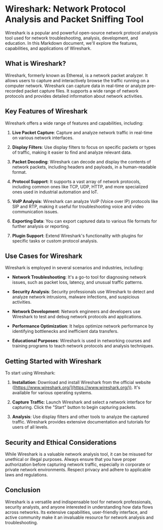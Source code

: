 # Wireshark: Network Protocol Analysis and Packet Sniffing Tool

Wireshark is a popular and powerful open-source network protocol analysis tool used for network troubleshooting, analysis, development, and education. In this Markdown document, we'll explore the features, capabilities, and applications of Wireshark.

## What is Wireshark?

Wireshark, formerly known as Ethereal, is a network packet analyzer. It allows users to capture and interactively browse the traffic running on a computer network. Wireshark can capture data in real-time or analyze pre-recorded packet capture files. It supports a wide range of network protocols and provides detailed information about network activities.

## Key Features of Wireshark

Wireshark offers a wide range of features and capabilities, including:

1. **Live Packet Capture**: Capture and analyze network traffic in real-time on various network interfaces.
    
2. **Display Filters**: Use display filters to focus on specific packets or types of traffic, making it easier to find and analyze relevant data.
    
3. **Packet Decoding**: Wireshark can decode and display the contents of network packets, including headers and payloads, in a human-readable format.
    
4. **Protocol Support**: It supports a vast array of network protocols, including common ones like TCP, UDP, HTTP, and more specialized ones used in industrial automation and IoT.
    
5. **VoIP Analysis**: Wireshark can analyze VoIP (Voice over IP) protocols like SIP and RTP, making it useful for troubleshooting voice and video communication issues.
    
6. **Exporting Data**: You can export captured data to various file formats for further analysis or reporting.
    
7. **Plugin Support**: Extend Wireshark's functionality with plugins for specific tasks or custom protocol analysis.
    

## Use Cases for Wireshark

Wireshark is employed in several scenarios and industries, including:

- **Network Troubleshooting**: It's a go-to tool for diagnosing network issues, such as packet loss, latency, and unusual traffic patterns.
    
- **Security Analysis**: Security professionals use Wireshark to detect and analyze network intrusions, malware infections, and suspicious activities.
    
- **Network Development**: Network engineers and developers use Wireshark to test and debug network protocols and applications.
    
- **Performance Optimization**: It helps optimize network performance by identifying bottlenecks and inefficient data transfers.
    
- **Educational Purposes**: Wireshark is used in networking courses and training programs to teach network protocols and analysis techniques.
    

## Getting Started with Wireshark

To start using Wireshark:

1. **Installation**: Download and install Wireshark from the official website ([https://www.wireshark.org/](https://www.wireshark.org/)). It's available for various operating systems.
    
2. **Capture Traffic**: Launch Wireshark and select a network interface for capturing. Click the "Start" button to begin capturing packets.
    
3. **Analysis**: Use display filters and other tools to analyze the captured traffic. Wireshark provides extensive documentation and tutorials for users of all levels.
    

## Security and Ethical Considerations

While Wireshark is a valuable network analysis tool, it can be misused for unethical or illegal purposes. Always ensure that you have proper authorization before capturing network traffic, especially in corporate or private network environments. Respect privacy and adhere to applicable laws and regulations.

## Conclusion

Wireshark is a versatile and indispensable tool for network professionals, security analysts, and anyone interested in understanding how data flows across networks. Its extensive capabilities, user-friendly interface, and active community make it an invaluable resource for network analysis and troubleshooting.